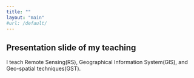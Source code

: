 ```yaml
---
title: ""
layout: "main"
#url: /default/
---
```


## Presentation slide of my teaching
I teach Remote Sensing(RS), Geographical Information System(GIS), and Geo-spatial techniques(GST).


